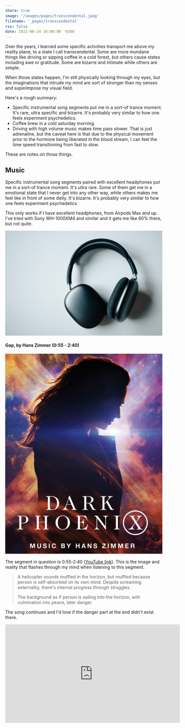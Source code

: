 ```yaml
---
share: true
image: '/images/pages/transcendental.jpeg'
filename: '_pages/transcendental'
rss: false
date: 2022-06-24 16:00:00 -0300
---
```


Over the years, I learned some specific activities transport me above my reality plane, to a state I call transcendental. Some are more mundane things like driving or sipping coffee in a cold forest, but others cause states including awe or gratitude. Some are bizarre and intimate while others are simple. 

When those states happen, I'm still physically looking through my eyes, but the imaginations that intrude my mind are sort of stronger than my senses and superimpose my visual field. 

Here's a rough summary:

- Specific instrumental song segments put me in a sort-of trance moment. It's rare, ultra specific and bizarre. It's probably very similar to how one feels experiment psychedelics.
- Coffee brew in a cold saturday morning.
- Driving  with high volume music makes time pass slower. That is just adrenaline, but the caveat here is that due to the physical movement prior to the hormone being liberated in the blood stream, I can feel the time speed transitioning from fast to slow.


These are notes on those things. 

## Music

Specific instrumental song segments paired with excellent headphones put me in a sort-of trance moment. It's ultra rare. Some of them get me in a emotional state that I never get into any other way, while others makes me feel like in front of some deity. It's bizarre. It's probably very similar to how one feels experiment psychedelics.

This only works if I have excellent headphones, from Airpods Max and up. I've tried with Sony WH-1000XM4 and similar and it gets me like 60% there, but not quite.

![simon-hrozian-P7KF3cTRKcE-unsplash.jpg](/images/obsidian/simon-hrozian-P7KF3cTRKcE-unsplash.jpg)

#### Gap, by Hans Zimmer (0:55 - 2:40)

![left|200](/images/obsidian/gap-by-hans-zimmer.jpg)

The segment in question is 0:55-2:40 ([YouTube link](https://youtu.be/AetAIRtV-Wc?t=55)). This is the image and reality that flashes through my mind when listening to this segment.

> A helicopter sounds muffled in the horizon, but muffled because person is self-absorbed on its own mind. Despite screaming externality, there's internal progress through struggles.
> 
> The background as if person is sailing into the horizon, with culmination into peace, later danger.

The song continues and I'd love if the danger part at the end didn't exist there.

<iframe width="560" height="315" src="https://www.youtube.com/embed/AetAIRtV-Wc?start=55" title="YouTube video player" frameborder="0" allow="accelerometer; autoplay; clipboard-write; encrypted-media; gyroscope; picture-in-picture; web-share" allowfullscreen></iframe>